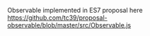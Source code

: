 Observable implemented in ES7 proposal here
https://github.com/tc39/proposal-observable/blob/master/src/Observable.js
